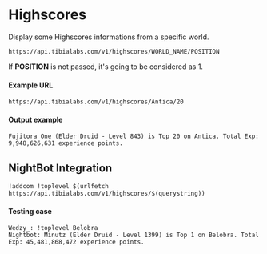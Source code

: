 # Highscores

Display some Highscores informations from a specific world.

`https://api.tibialabs.com/v1/highscores/WORLD_NAME/POSITION`

If **POSITION** is not passed, it's going to be considered as 1.

#### Example URL

`https://api.tibialabs.com/v1/highscores/Antica/20`

#### Output example

```
Fujitora One (Elder Druid - Level 843) is Top 20 on Antica. Total Exp: 9,948,626,631 experience points.
```

## NightBot Integration

```
!addcom !toplevel $(urlfetch https://api.tibialabs.com/v1/highscores/$(querystring))
```

#### Testing case

```
Wedzy_: !toplevel Belobra
Nightbot: Minutz (Elder Druid - Level 1399) is Top 1 on Belobra. Total Exp: 45,481,868,472 experience points.
```
